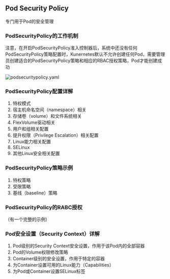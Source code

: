 ## Pod Security Policy
专门用于Pod的安全管理

### PodSecurityPolicy的工作机制
注意，在开启PodSecurityPolicy准入控制器后，系统中还没有任何PodSecurityPolicy策略配置时，Kunernetes默认不允许创建任何Pod，需要管理员创建适合的PodSecurityPolicy策略和相应的RBAC授权策略，Pod才能创建成功

![podsecuritypolicy.yaml](./podsecuritypolicy.yaml)

### PodSecurityPolicy配置详解
1. 特权模式
1. 宿主机命名空间（namespace）相关
1. 存储卷（volume）和文件系统相关
1. FlexVolume驱动相关
1. 用户和组相关配置
1. 提升权限（Privilege Escalation）相关配置
1. Linux能力相关配置
1. SELinux
1. 其他Linux安全相关配置


### PodSecurityPolicy策略示例
1. 特权策略
1. 受限策略
1. 基线（baseline）策略

### PodSecurityPolicy的RABC授权
（有一个完整的示例）

### Pod安全设置（Security Context）详解
1. Pod级别的Security Context安全设置，作用于该Pod内的全部容器
1. Pod的Volume权限修改策略
1. Container级别的安全设置，作用于特定的容器
1. 为Container设置可用的Linux能力（Capabilities）
1. 为Pod或Container设置SELinux标签